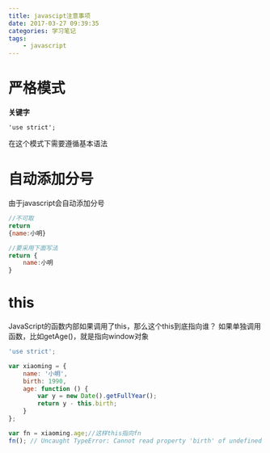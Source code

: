 ```yaml
---
title: javascipt注意事项
date: 2017-03-27 09:39:35
categories: 学习笔记
tags:
    - javascript
---
```


# 严格模式
**关键字**
```
'use strict';
```
在这个模式下需要遵循基本语法

# 自动添加分号

由于javascript会自动添加分号

```javascript
//不可取
return
{name:小明}

//要采用下面写法
return {
    name:小明
}
```

# this
JavaScript的函数内部如果调用了this，那么这个this到底指向谁？
如果单独调用函数，比如getAge()，就是指向window对象

```javascript
'use strict';

var xiaoming = {
    name: '小明',
    birth: 1990,
    age: function () {
        var y = new Date().getFullYear();
        return y - this.birth;
    }
};

var fn = xiaoming.age;//这样this指向fn
fn(); // Uncaught TypeError: Cannot read property 'birth' of undefined
```
